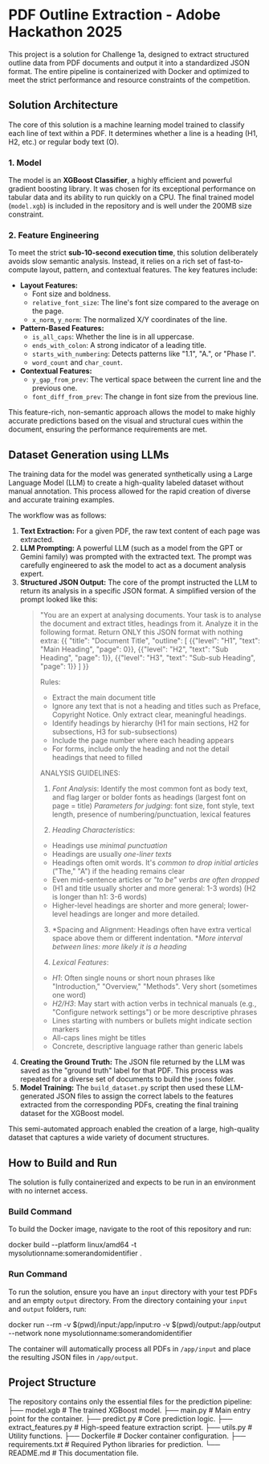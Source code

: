 # PDF Outline Extraction - Adobe Hackathon 2025

This project is a solution for Challenge 1a, designed to extract structured outline data from PDF documents and output it into a standardized JSON format. The entire pipeline is containerized with Docker and optimized to meet the strict performance and resource constraints of the competition.

## Solution Architecture

The core of this solution is a machine learning model trained to classify each line of text within a PDF. It determines whether a line is a heading (H1, H2, etc.) or regular body text (O).

### 1. Model

The model is an **XGBoost Classifier**, a highly efficient and powerful gradient boosting library. It was chosen for its exceptional performance on tabular data and its ability to run quickly on a CPU. The final trained model (`model.xgb`) is included in the repository and is well under the 200MB size constraint.

### 2. Feature Engineering

To meet the strict **sub-10-second execution time**, this solution deliberately avoids slow semantic analysis. Instead, it relies on a rich set of fast-to-compute layout, pattern, and contextual features. The key features include:

* **Layout Features:**
    * Font size and boldness.
    * `relative_font_size`: The line's font size compared to the average on the page.
    * `x_norm`, `y_norm`: The normalized X/Y coordinates of the line.
* **Pattern-Based Features:**
    * `is_all_caps`: Whether the line is in all uppercase.
    * `ends_with_colon`: A strong indicator of a leading title.
    * `starts_with_numbering`: Detects patterns like "1.1", "A.", or "Phase I".
    * `word_count` and `char_count`.
* **Contextual Features:**
    * `y_gap_from_prev`: The vertical space between the current line and the previous one.
    * `font_diff_from_prev`: The change in font size from the previous line.

This feature-rich, non-semantic approach allows the model to make highly accurate predictions based on the visual and structural cues within the document, ensuring the performance requirements are met.

## Dataset Generation using LLMs

The training data for the model was generated synthetically using a Large Language Model (LLM) to create a high-quality labeled dataset without manual annotation. This process allowed for the rapid creation of diverse and accurate training examples.

The workflow was as follows:

1.  **Text Extraction:** For a given PDF, the raw text content of each page was extracted.
2.  **LLM Prompting:** A powerful LLM (such as a model from the GPT or Gemini family) was prompted with the extracted text. The prompt was carefully engineered to ask the model to act as a document analysis expert.
3.  **Structured JSON Output:** The core of the prompt instructed the LLM to return its analysis in a specific JSON format. A simplified version of the prompt looked like this:
      > "You are an expert at analysing documents. Your task is to analyse the document and extract titles, headings from it. Analyze it in the following format.
      >Return ONLY this JSON format with nothing extra:
      >{{
      >    "title": "Document Title",
      >    "outline": [
      >        {{"level": "H1", "text": "Main Heading", "page": 0}},
      >        {{"level": "H2", "text": "Sub Heading", "page": 1}},
      >        {{"level": "H3", "text": "Sub-sub Heading", "page": 1}}
      >    ]
      >}}
      >
      >Rules:
      >- Extract the main document title
      >- Ignore any text that is not a heading and titles such as Preface, Copyright Notice. Only extract clear, meaningful headings.
      >- Identify headings by hierarchy (H1 for main sections, H2 for subsections, H3 for sub-subsections)
      >- Include the page number where each heading appears
      >- For forms, include only the heading and not the detail headings that need to filled 
      >
      >ANALYSIS GUIDELINES:
      >
      >1. *Font Analysis*: Identify the most common font as body text, and flag larger or bolder fonts as headings (largest font on page = title)
      >   *Parameters for judging*: font size, font style, text length, presence of numbering/punctuation, lexical features
      >
      >2. *Heading Characteristics*:
      >   - Headings use *minimal punctuation*
      >   - Headings are usually *one-liner texts*
      >   - Headings often omit words. It's *common to drop initial articles* ("The," "A") if the heading remains clear
      >   - Even mid-sentence articles or *"to be" verbs are often dropped*
      >   - (H1 and title usually shorter and more general: 1-3 words) (H2 is longer than h1: 3-6 words)
      >   - Higher-level headings are shorter and more general; lower-level headings are longer and more detailed.
      >
      >3. *Spacing and Alignment: Headings often have extra vertical space above them or different indentation. **More interval between lines: more likely it is a heading*
      >
      >4. *Lexical Features*:
      >   - *H1*: Often single nouns or short noun phrases like "Introduction," "Overview," "Methods". Very short (sometimes one word)
      >   - *H2/H3*: May start with action verbs in technical manuals (e.g., "Configure network settings") or be more descriptive phrases
      >   - Lines starting with numbers or bullets might indicate section markers
      >   - All-caps lines might be titles
      >   - Concrete, descriptive language rather than generic labels
4.  **Creating the Ground Truth:** The JSON file returned by the LLM was saved as the "ground truth" label for that PDF. This process was repeated for a diverse set of documents to build the `jsons` folder.
5.  **Model Training:** The `build_dataset.py` script then used these LLM-generated JSON files to assign the correct labels to the features extracted from the corresponding PDFs, creating the final training dataset for the XGBoost model.

This semi-automated approach enabled the creation of a large, high-quality dataset that captures a wide variety of document structures.

## How to Build and Run

The solution is fully containerized and expects to be run in an environment with no internet access.

### Build Command

To build the Docker image, navigate to the root of this repository and run:

docker build --platform linux/amd64 -t mysolutionname:somerandomidentifier .


### Run Command

To run the solution, ensure you have an `input` directory with your test PDFs and an empty `output` directory. From the directory containing your `input` and `output` folders, run:

docker run --rm -v $(pwd)/input:/app/input:ro -v $(pwd)/output:/app/output --network none mysolutionname:somerandomidentifier

The container will automatically process all PDFs in `/app/input` and place the resulting JSON files in `/app/output`.

## Project Structure

The repository contains only the essential files for the prediction pipeline:
├── model.xgb                  # The trained XGBoost model.
├── main.py                    # Main entry point for the container.
├── predict.py                 # Core prediction logic.
├── extract_features.py        # High-speed feature extraction script.
├── utils.py                   # Utility functions.
├── Dockerfile                 # Docker container configuration.
├── requirements.txt           # Required Python libraries for prediction.
└── README.md                  # This documentation file.
